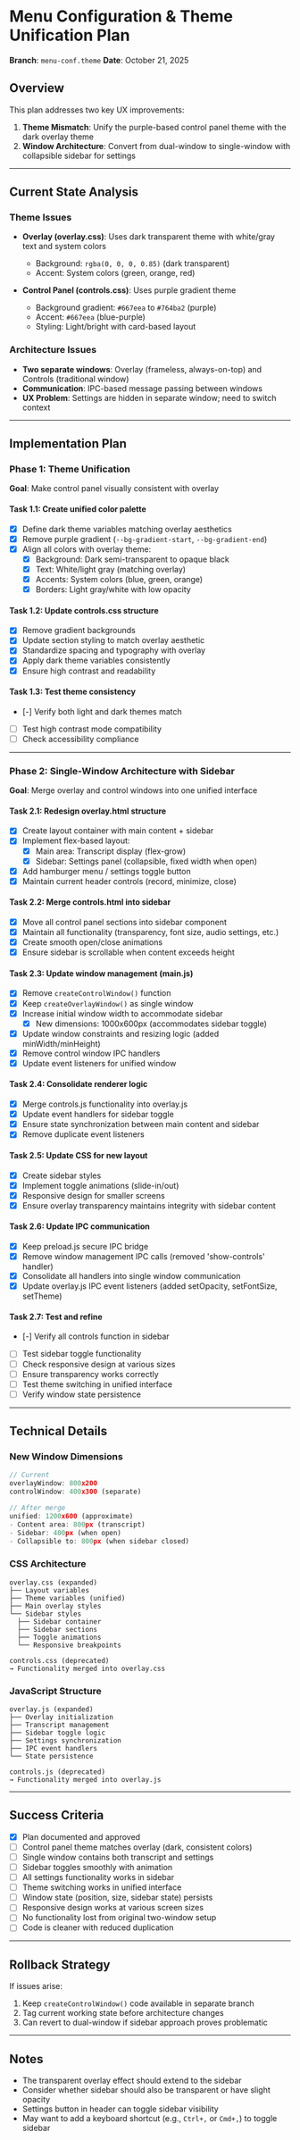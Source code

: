 # Menu Configuration & Theme Unification Plan
**Branch**: `menu-conf.theme`
**Date**: October 21, 2025

## Overview
This plan addresses two key UX improvements:
1. **Theme Mismatch**: Unify the purple-based control panel theme with the dark overlay theme
2. **Window Architecture**: Convert from dual-window to single-window with collapsible sidebar for settings

---

## Current State Analysis

### Theme Issues
- **Overlay (overlay.css)**: Uses dark transparent theme with white/gray text and system colors
  - Background: `rgba(0, 0, 0, 0.85)` (dark transparent)
  - Accent: System colors (green, orange, red)

- **Control Panel (controls.css)**: Uses purple gradient theme
  - Background gradient: `#667eea` to `#764ba2` (purple)
  - Accent: `#667eea` (blue-purple)
  - Styling: Light/bright with card-based layout

### Architecture Issues
- **Two separate windows**: Overlay (frameless, always-on-top) and Controls (traditional window)
- **Communication**: IPC-based message passing between windows
- **UX Problem**: Settings are hidden in separate window; need to switch context

---

## Implementation Plan

### Phase 1: Theme Unification
**Goal**: Make control panel visually consistent with overlay

#### Task 1.1: Create unified color palette
- [x] Define dark theme variables matching overlay aesthetics
- [x] Remove purple gradient (`--bg-gradient-start`, `--bg-gradient-end`)
- [x] Align all colors with overlay theme:
  - [x] Background: Dark semi-transparent to opaque black
  - [x] Text: White/light gray (matching overlay)
  - [x] Accents: System colors (blue, green, orange)
  - [x] Borders: Light gray/white with low opacity

#### Task 1.2: Update controls.css structure
- [x] Remove gradient backgrounds
- [x] Update section styling to match overlay aesthetic
- [x] Standardize spacing and typography with overlay
- [x] Apply dark theme variables consistently
- [x] Ensure high contrast and readability

#### Task 1.3: Test theme consistency
- [-] Verify both light and dark themes match
- [ ] Test high contrast mode compatibility
- [ ] Check accessibility compliance

---

### Phase 2: Single-Window Architecture with Sidebar
**Goal**: Merge overlay and control windows into one unified interface

#### Task 2.1: Redesign overlay.html structure
- [x] Create layout container with main content + sidebar
- [x] Implement flex-based layout:
  - [x] Main area: Transcript display (flex-grow)
  - [x] Sidebar: Settings panel (collapsible, fixed width when open)
- [x] Add hamburger menu / settings toggle button
- [x] Maintain current header controls (record, minimize, close)

#### Task 2.2: Merge controls.html into sidebar
- [x] Move all control panel sections into sidebar component
- [x] Maintain all functionality (transparency, font size, audio settings, etc.)
- [x] Create smooth open/close animations
- [x] Ensure sidebar is scrollable when content exceeds height

#### Task 2.3: Update window management (main.js)
- [x] Remove `createControlWindow()` function
- [x] Keep `createOverlayWindow()` as single window
- [x] Increase initial window width to accommodate sidebar
  - [x] New dimensions: 1000x600px (accommodates sidebar toggle)
- [x] Update window constraints and resizing logic (added minWidth/minHeight)
- [x] Remove control window IPC handlers
- [x] Update event listeners for unified window

#### Task 2.4: Consolidate renderer logic
- [x] Merge controls.js functionality into overlay.js
- [x] Update event handlers for sidebar toggle
- [x] Ensure state synchronization between main content and sidebar
- [x] Remove duplicate event listeners

#### Task 2.5: Update CSS for new layout
- [x] Create sidebar styles
- [x] Implement toggle animations (slide-in/out)
- [x] Responsive design for smaller screens
- [x] Ensure overlay transparency maintains integrity with sidebar content

#### Task 2.6: Update IPC communication
- [x] Keep preload.js secure IPC bridge
- [x] Remove window management IPC calls (removed 'show-controls' handler)
- [x] Consolidate all handlers into single window communication
- [x] Update overlay.js IPC event listeners (added setOpacity, setFontSize, setTheme)

#### Task 2.7: Test and refine
- [-] Verify all controls function in sidebar
- [ ] Test sidebar toggle functionality
- [ ] Check responsive design at various sizes
- [ ] Ensure transparency works correctly
- [ ] Test theme switching in unified interface
- [ ] Verify window state persistence

---

## Technical Details

### New Window Dimensions
```javascript
// Current
overlayWindow: 800x200
controlWindow: 400x300 (separate)

// After merge
unified: 1200x600 (approximate)
- Content area: 800px (transcript)
- Sidebar: 400px (when open)
- Collapsible to: 800px (when sidebar closed)
```

### CSS Architecture
```
overlay.css (expanded)
├── Layout variables
├── Theme variables (unified)
├── Main overlay styles
└── Sidebar styles
  ├── Sidebar container
  ├── Sidebar sections
  ├── Toggle animations
  └── Responsive breakpoints

controls.css (deprecated)
→ Functionality merged into overlay.css
```

### JavaScript Structure
```
overlay.js (expanded)
├── Overlay initialization
├── Transcript management
├── Sidebar toggle logic
├── Settings synchronization
├── IPC event handlers
└── State persistence

controls.js (deprecated)
→ Functionality merged into overlay.js
```

---

## Success Criteria

- [x] Plan documented and approved
- [ ] Control panel theme matches overlay (dark, consistent colors)
- [ ] Single window contains both transcript and settings
- [ ] Sidebar toggles smoothly with animation
- [ ] All settings functionality works in sidebar
- [ ] Theme switching works in unified interface
- [ ] Window state (position, size, sidebar state) persists
- [ ] Responsive design works at various screen sizes
- [ ] No functionality lost from original two-window setup
- [ ] Code is cleaner with reduced duplication

---

## Rollback Strategy

If issues arise:
1. Keep `createControlWindow()` code available in separate branch
2. Tag current working state before architecture changes
3. Can revert to dual-window if sidebar approach proves problematic

---

## Notes

- The transparent overlay effect should extend to the sidebar
- Consider whether sidebar should also be transparent or have slight opacity
- Settings button in header can toggle sidebar visibility
- May want to add a keyboard shortcut (e.g., `Ctrl+,` or `Cmd+,`) to toggle sidebar
